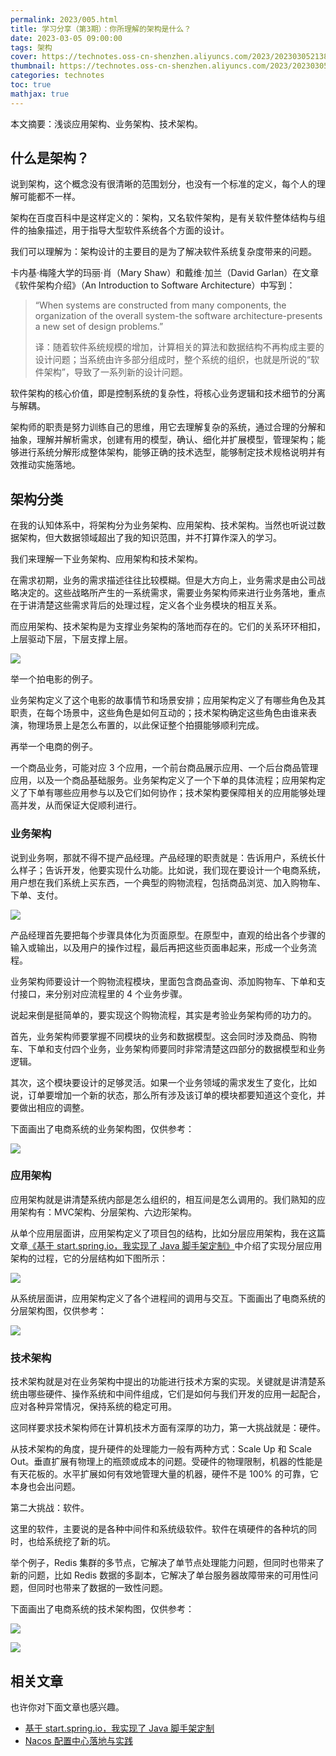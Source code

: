 ```yaml
---
permalink: 2023/005.html
title: 学习分享（第3期）：你所理解的架构是什么？
date: 2023-03-05 09:00:00
tags: 架构
cover: https://technotes.oss-cn-shenzhen.aliyuncs.com/2023/202303052138077.png
thumbnail: https://technotes.oss-cn-shenzhen.aliyuncs.com/2023/202303052138077.png
categories: technotes
toc: true
mathjax: true
---
```


本文摘要：浅谈应用架构、业务架构、技术架构。
<!-- more -->
## 什么是架构？

说到架构，这个概念没有很清晰的范围划分，也没有一个标准的定义，每个人的理解可能都不一样。

架构在百度百科中是这样定义的：架构，又名软件架构，是有关软件整体结构与组件的抽象描述，用于指导大型软件系统各个方面的设计。

我们可以理解为：架构设计的主要目的是为了解决软件系统复杂度带来的问题。

卡内基·梅隆大学的玛丽·肖（Mary Shaw）和戴维·加兰（David Garlan）在文章《软件架构介绍》（An Introduction to Software Architecture）中写到：

> “When systems are constructed from many components, the organization of the overall system-the software architecture-presents a new set of design problems.”
>
> 译：随着软件系统规模的增加，计算相关的算法和数据结构不再构成主要的设计问题；当系统由许多部分组成时，整个系统的组织，也就是所说的“软件架构”，导致了一系列新的设计问题。

软件架构的核心价值，即是控制系统的复杂性，将核心业务逻辑和技术细节的分离与解耦。

架构师的职责是努力训练自己的思维，用它去理解复杂的系统，通过合理的分解和抽象，理解并解析需求，创建有用的模型，确认、细化并扩展模型，管理架构；能够进行系统分解形成整体架构，能够正确的技术选型，能够制定技术规格说明并有效推动实施落地。

## 架构分类

在我的认知体系中，将架构分为业务架构、应用架构、技术架构。当然也听说过数据架构，但大数据领域超出了我的知识范围，并不打算作深入的学习。

我们来理解一下业务架构、应用架构和技术架构。

在需求初期，业务的需求描述往往比较模糊。但是大方向上，业务需求是由公司战略决定的。这些战略所产生的一系统需求，需要业务架构师来进行业务落地，重点在于讲清楚这些需求背后的处理过程，定义各个业务模块的相互关系。

而应用架构、技术架构是为支撑业务架构的落地而存在的。它们的关系环环相扣，上层驱动下层，下层支撑上层。

![](https://technotes.oss-cn-shenzhen.aliyuncs.com/2023/image-20230303151254341.png)

举一个拍电影的例子。

业务架构定义了这个电影的故事情节和场景安排；应用架构定义了有哪些角色及其职责，在每个场景中，这些角色是如何互动的；技术架构确定这些角色由谁来表演，物理场景上是怎么布置的，以此保证整个拍摄能够顺利完成。

再举一个电商的例子。

一个商品业务，可能对应 3 个应用，一个前台商品展示应用、一个后台商品管理应用，以及一个商品基础服务。业务架构定义了一个下单的具体流程；应用架构定义了下单有哪些应用参与以及它们如何协作；技术架构要保障相关的应用能够处理高并发，从而保证大促顺利进行。

### 业务架构

说到业务啊，那就不得不提产品经理。产品经理的职责就是：告诉用户，系统长什么样子；告诉开发，他要实现什么功能。比如说，我们现在要设计一个电商系统，用户想在我们系统上买东西，一个典型的购物流程，包括商品浏览、加入购物车、下单、支付。

![](https://technotes.oss-cn-shenzhen.aliyuncs.com/2023/image-20230303152247907.png)

产品经理首先要把每个步骤具体化为页面原型。在原型中，直观的给出各个步骤的输入或输出，以及用户的操作过程，最后再把这些页面串起来，形成一个业务流程。

业务架构师要设计一个购物流程模块，里面包含商品查询、添加购物车、下单和支付接口，来分别对应流程里的 4 个业务步骤。

说起来倒是挺简单的，要实现这个购物流程，其实是考验业务架构师的功力的。

首先，业务架构师要掌握不同模块的业务和数据模型。这会同时涉及商品、购物车、下单和支付四个业务，业务架构师要同时非常清楚这四部分的数据模型和业务逻辑。

其次，这个模块要设计的足够灵活。如果一个业务领域的需求发生了变化，比如说，订单要增加一个新的状态，那么所有涉及该订单的模块都要知道这个变化，并要做出相应的调整。

下面画出了电商系统的业务架构图，仅供参考：

![](https://technotes.oss-cn-shenzhen.aliyuncs.com/2023/202303052110427.png)

### 应用架构

应用架构就是讲清楚系统内部是怎么组织的，相互间是怎么调用的。我们熟知的应用架构有：MVC架构、分层架构、六边形架构。

从单个应用层面讲，应用架构定义了项目包的结构，比如分层应用架构，我在这篇文章[《基于 start.spring.io，我实现了 Java 脚手架定制》](https://mp.weixin.qq.com/s/_wu-zDhk5-hP6KR80JA_tg)中介绍了实现分层应用架构的过程，它的分层结构如下图所示：

![](https://technotes.oss-cn-shenzhen.aliyuncs.com/2022/image-20221025165801144.png)

从系统层面讲，应用架构定义了各个进程间的调用与交互。下面画出了电商系统的分层架构图，仅供参考：

![](https://technotes.oss-cn-shenzhen.aliyuncs.com/2023/202303052108180.png)

### 技术架构

技术架构就是对在业务架构中提出的功能进行技术方案的实现。关键就是讲清楚系统由哪些硬件、操作系统和中间件组成，它们是如何与我们开发的应用一起配合，应对各种异常情况，保持系统的稳定可用。

这同样要求技术架构师在计算机技术方面有深厚的功力，第一大挑战就是：硬件。

从技术架构的角度，提升硬件的处理能力一般有两种方式：Scale Up 和 Scale Out。垂直扩展有物理上的瓶颈或成本的问题。受硬件的物理限制，机器的性能是有天花板的。水平扩展如何有效地管理大量的机器，硬件不是 100% 的可靠，它本身也会出问题。

第二大挑战：软件。

这里的软件，主要说的是各种中间件和系统级软件。软件在填硬件的各种坑的同时，也给系统挖了新的坑。

举个例子，Redis 集群的多节点，它解决了单节点处理能力问题，但同时也带来了新的问题，比如 Redis 数据的多副本，它解决了单台服务器故障带来的可用性问题，但同时也带来了数据的一致性问题。

下面画出了电商系统的技术架构图，仅供参考：

![](https://technotes.oss-cn-shenzhen.aliyuncs.com/2023/202303052109866.png)

![](https://technotes.oss-cn-shenzhen.aliyuncs.com/2023/202303052135542.gif)

## 相关文章

也许你对下面文章也感兴趣。

- [基于 start.spring.io，我实现了 Java 脚手架定制](https://mp.weixin.qq.com/s/_wu-zDhk5-hP6KR80JA_tg)
- [Nacos 配置中心落地与实践](https://mp.weixin.qq.com/s/PMmnCRBYm-DGjRf0PFzdNw)
